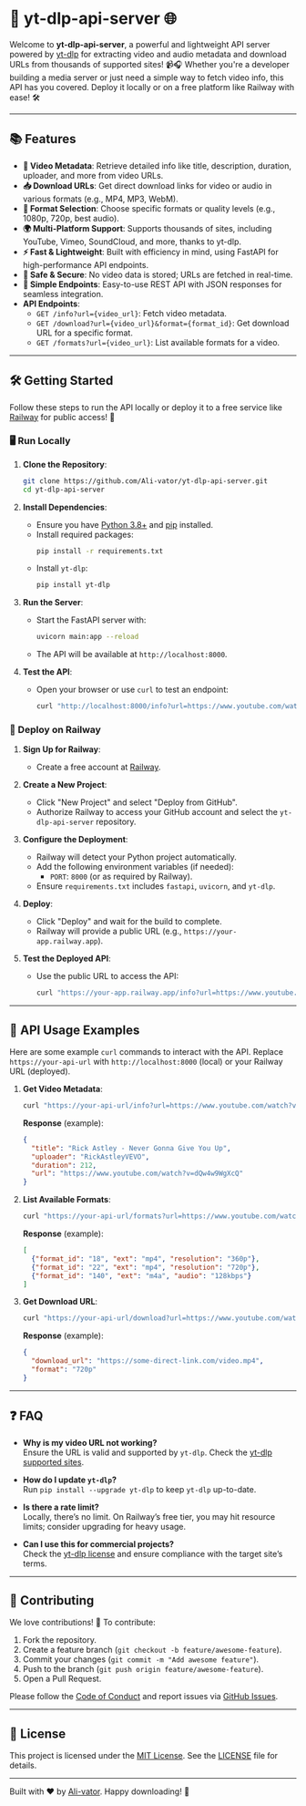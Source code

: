 # 🚀 yt-dlp-api-server 🌐

Welcome to **yt-dlp-api-server**, a powerful and lightweight API server powered by [yt-dlp](https://github.com/yt-dlp/yt-dlp) for extracting video and audio metadata and download URLs from thousands of supported sites! 📹🎧 Whether you're a developer building a media server or just need a simple way to fetch video info, this API has you covered. Deploy it locally or on a free platform like Railway with ease! 🛠️

---

## 📚 Features

- **🎥 Video Metadata**: Retrieve detailed info like title, description, duration, uploader, and more from video URLs.
- **📥 Download URLs**: Get direct download links for video or audio in various formats (e.g., MP4, MP3, WebM).
- **🔢 Format Selection**: Choose specific formats or quality levels (e.g., 1080p, 720p, best audio).
- **🌍 Multi-Platform Support**: Supports thousands of sites, including YouTube, Vimeo, SoundCloud, and more, thanks to yt-dlp.
- **⚡ Fast & Lightweight**: Built with efficiency in mind, using FastAPI for high-performance API endpoints.
- **🔐 Safe & Secure**: No video data is stored; URLs are fetched in real-time.
- **📜 Simple Endpoints**: Easy-to-use REST API with JSON responses for seamless integration.
- **API Endpoints**:
  - `GET /info?url={video_url}`: Fetch video metadata.
  - `GET /download?url={video_url}&format={format_id}`: Get download URL for a specific format.
  - `GET /formats?url={video_url}`: List available formats for a video.

---

## 🛠️ Getting Started

Follow these steps to run the API locally or deploy it to a free service like [Railway](https://railway.app) for public access! 🌟

### 🖥️ Run Locally

1. **Clone the Repository**:
   ```bash
   git clone https://github.com/Ali-vator/yt-dlp-api-server.git
   cd yt-dlp-api-server
   ```

2. **Install Dependencies**:
   - Ensure you have [Python 3.8+](https://www.python.org/) and [pip](https://pip.pypa.io/) installed.
   - Install required packages:
     ```bash
     pip install -r requirements.txt
     ```
   - Install `yt-dlp`:
     ```bash
     pip install yt-dlp
     ```

3. **Run the Server**:
   - Start the FastAPI server with:
     ```bash
     uvicorn main:app --reload
     ```
   - The API will be available at `http://localhost:8000`.

4. **Test the API**:
   - Open your browser or use `curl` to test an endpoint:
     ```bash
     curl "http://localhost:8000/info?url=https://www.youtube.com/watch?v=dQw4w9WgXcQ"
     ```

### 🚂 Deploy on Railway

1. **Sign Up for Railway**:
   - Create a free account at [Railway](https://railway.app).

2. **Create a New Project**:
   - Click "New Project" and select "Deploy from GitHub".
   - Authorize Railway to access your GitHub account and select the `yt-dlp-api-server` repository.

3. **Configure the Deployment**:
   - Railway will detect your Python project automatically.
   - Add the following environment variables (if needed):
     - `PORT`: `8000` (or as required by Railway).
   - Ensure `requirements.txt` includes `fastapi`, `uvicorn`, and `yt-dlp`.

4. **Deploy**:
   - Click "Deploy" and wait for the build to complete.
   - Railway will provide a public URL (e.g., `https://your-app.railway.app`).

5. **Test the Deployed API**:
   - Use the public URL to access the API:
     ```bash
     curl "https://your-app.railway.app/info?url=https://www.youtube.com/watch?v=dQw4w9WgXcQ"
     ```

---

## 📡 API Usage Examples

Here are some example `curl` commands to interact with the API. Replace `https://your-api-url` with `http://localhost:8000` (local) or your Railway URL (deployed).

1. **Get Video Metadata**:
   ```bash
   curl "https://your-api-url/info?url=https://www.youtube.com/watch?v=dQw4w9WgXcQ"
   ```
   **Response** (example):
   ```json
   {
     "title": "Rick Astley - Never Gonna Give You Up",
     "uploader": "RickAstleyVEVO",
     "duration": 212,
     "url": "https://www.youtube.com/watch?v=dQw4w9WgXcQ"
   }
   ```

2. **List Available Formats**:
   ```bash
   curl "https://your-api-url/formats?url=https://www.youtube.com/watch?v=dQw4w9WgXcQ"
   ```
   **Response** (example):
   ```json
   [
     {"format_id": "18", "ext": "mp4", "resolution": "360p"},
     {"format_id": "22", "ext": "mp4", "resolution": "720p"},
     {"format_id": "140", "ext": "m4a", "audio": "128kbps"}
   ]
   ```

3. **Get Download URL**:
   ```bash
   curl "https://your-api-url/download?url=https://www.youtube.com/watch?v=dQw4w9WgXcQ&format=22"
   ```
   **Response** (example):
   ```json
   {
     "download_url": "https://some-direct-link.com/video.mp4",
     "format": "720p"
   }
   ```

---

## ❓ FAQ

- **Why is my video URL not working?**  
  Ensure the URL is valid and supported by `yt-dlp`. Check the [yt-dlp supported sites](https://github.com/yt-dlp/yt-dlp/blob/master/supportedsites.md).[](https://github.com/yt-dlp/yt-dlp)

- **How do I update `yt-dlp`?**  
  Run `pip install --upgrade yt-dlp` to keep `yt-dlp` up-to-date.

- **Is there a rate limit?**  
  Locally, there’s no limit. On Railway’s free tier, you may hit resource limits; consider upgrading for heavy usage.

- **Can I use this for commercial projects?**  
  Check the [yt-dlp license](https://github.com/yt-dlp/yt-dlp/blob/master/LICENSE) and ensure compliance with the target site’s terms.

---

## 🤝 Contributing

We love contributions! 🎉 To contribute:
1. Fork the repository.
2. Create a feature branch (`git checkout -b feature/awesome-feature`).
3. Commit your changes (`git commit -m "Add awesome feature"`).
4. Push to the branch (`git push origin feature/awesome-feature`).
5. Open a Pull Request.

Please follow the [Code of Conduct](CODE_OF_CONDUCT.md) and report issues via [GitHub Issues](https://github.com/Ali-vator/yt-dlp-api-server/issues).

---

## 📜 License

This project is licensed under the [MIT License](LICENSE). See the [LICENSE](LICENSE) file for details.

---

Built with ❤️ by [Ali-vator](https://github.com/Ali-vator). Happy downloading! 🎥
